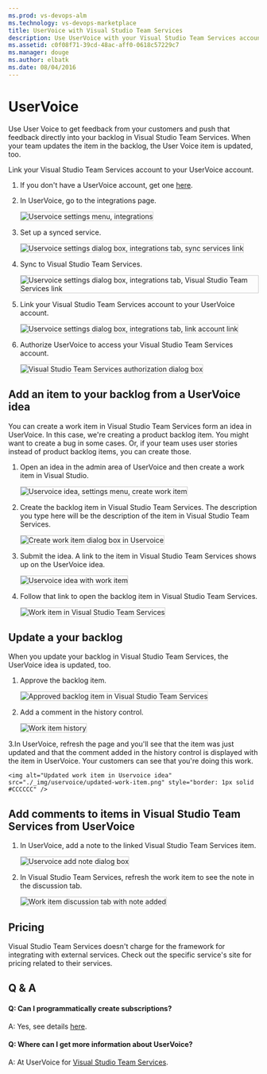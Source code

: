 ```yaml
---
ms.prod: vs-devops-alm
ms.technology: vs-devops-marketplace
title: UserVoice with Visual Studio Team Services
description: Use UserVoice with your Visual Studio Team Services account
ms.assetid: c0f08f71-39cd-48ac-aff0-0618c57229c7
ms.manager: douge
ms.author: elbatk
ms.date: 08/04/2016
---
```


# UserVoice

Use User Voice to get feedback from your customers and push that feedback directly into your backlog in Visual Studio Team Services.
When your team updates the item in the backlog, the User Voice item is updated, too. 

Link your Visual Studio Team Services account to your UserVoice account.

1. If you don't have a UserVoice account, get one [here](https://www.uservoice.com/for/visual-studio-online/).

2. In UserVoice, go to the integrations page.

	<img alt="Uservoice settings menu, integrations" src="./_img/uservoice/uservoice-integrations-menu.png" style="border: 1px solid #CCCCCC" />

3. Set up a synced service.

	<img alt="Uservoice settings dialog box, integrations tab, sync services link" src="./_img/uservoice/uservoice-sync-services.png" style="border: 1px solid #CCCCCC" />

4. Sync to Visual Studio Team Services.

	<img alt="Uservoice settings dialog box, integrations tab, Visual Studio Team Services link" src="./_img/uservoice/sync-visual-studio-online.png" style="border: 1px solid #CCCCCC" />

5. Link your Visual Studio Team Services account to your UserVoice account. 

	<img alt="Uservoice settings dialog box, integrations tab, link account link" src="./_img/uservoice/uservoice-link-account.png" style="border: 1px solid #CCCCCC" />

	
6. Authorize UserVoice to access your Visual Studio Team Services account. 

	<img alt="Visual Studio Team Services authorization dialog box" src="./_img/uservoice/authorize.png" style="border: 1px solid #CCCCCC" />

## Add an item to your backlog from a UserVoice idea

You can create a work item in Visual Studio Team Services form an idea in UserVoice.
In this case, we're creating a product backlog item. You might want to create a bug in some cases.
Or, if your team uses user stories instead of product backlog items, you can create those.

1. Open an idea in the admin area of UserVoice and then create a work item in Visual Studio.

	<img alt="Uservoice idea, settings menu, create work item" src="./_img/uservoice/uservoice-idea.png" style="border: 1px solid #CCCCCC" />

2. Create the backlog item in Visual Studio Team Services.
The description you type here will be the description of the item in Visual Studio Team Services.

	<img alt="Create work item dialog box in Uservoice" src="./_img/uservoice/uservoice-create-work-item.png" style="border: 1px solid #CCCCCC" />

3. Submit the idea. A link to the item in Visual Studio Team Services shows up on the UserVoice idea.

	<img alt="Uservoice idea with work item" src="./_img/uservoice/idea-with-work-item.png" style="border: 1px solid #CCCCCC" />

4. Follow that link to open the backlog item in Visual Studio Team Services.

	<img alt="Work item in Visual Studio Team Services" src="./_img/uservoice/work-item.png" style="border: 1px solid #CCCCCC" />

## Update a your backlog

When you update your backlog in Visual Studio Team Services, the UserVoice idea is updated, too.

1. Approve the backlog item.

	<img alt="Approved backlog item in Visual Studio Team Services" src="./_img/uservoice/approved-backlog-item.png" style="border: 1px solid #CCCCCC" />

2. Add a comment in the history control.

	<img alt="Work item history" src="./_img/uservoice/work-item-history.png" style="border: 1px solid #CCCCCC" />

3.In UserVoice, refresh the page and you'll see that the item was just updated
and that the comment added in the history control is displayed with the item in UserVoice.
Your customers can see that you're doing this work.

	<img alt="Updated work item in Uservoice idea" src="./_img/uservoice/updated-work-item.png" style="border: 1px solid #CCCCCC" />

## Add comments to items in Visual Studio Team Services from UserVoice

1. In UserVoice, add a note to the linked Visual Studio Team Services item.

	<img alt="Uservoice add note dialog box" src="./_img/uservoice/add-note.png" style="border: 1px solid #CCCCCC" />

2. In Visual Studio Team Services, refresh the work item to see the note in the discussion tab.

	<img alt="Work item discussion tab with note added" src="./_img/uservoice/work-item-discussion.png" style="border: 1px solid #CCCCCC" />

## Pricing
Visual Studio Team Services doesn't charge for the framework for integrating with external services. Check out the specific service's site
for pricing related to their services. 

## Q & A

<!-- BEGINSECTION class="m-qanda" -->

#### Q: Can I programmatically create subscriptions?

A: Yes, see details [here](../create-subscription.md).

#### Q: Where can I get more information about UserVoice?

A: At UserVoice for [Visual Studio Team Services](https://www.uservoice.com/for/visual-studio-online/).

<!-- ENDSECTION -->